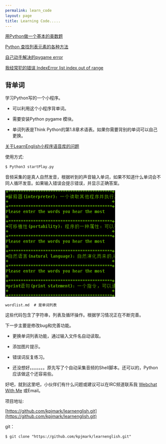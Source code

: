 ```yaml
---
permalink: learn_code
layout: page
title: Learning Code.....
---
```


[用Python做一个基本的奥数题](https://kongpengju.com/blog/2019/07/22/learncodeforpython001/)

[Python 查找列表元素的各种方法](https://kongpengju.com/blog/2019/07/17/Python-learn-element/)

[自己动手解决的pygame error](https://kongpengju.com/blog/2019/07/12/pygame_error_display_for_timidy/)

[我经常犯的错误 IndexError list index out of range](https://kongpengju.com/blog/2019/07/21/learnenglisherror/)


## 背单词

学习Python写的一个小程序。

- 可以利用这个小程序背单词。

- 需要安装Python pygame 模块。

- 单词列表是Think Python的第1.8章术语表。如果你需要背别的单词可以自己更换。

[关于LearnEnglish小程序语音库的问题](https://kongpengju.com/blog/2019/07/18/Python-learn-answers_01/)

使用方式:

```python
$ Python3 startPlay.py
```

音频采集的是真人自然发音，根据听到的声音输入单词，如果不知道什么单词会不同人循环发音。如果输入错误会提示错误，并显示正确答案。

![](/images/code_info.png)

```
wordlist.md  # 是单词列表
```

这些代码包含了字符串，列表及循环操作。根据学习情况正在不断完善。

下一步主要是修改bug和完善功能。

- 更换单词列表功能，通过输入文件名自动读取。

- 添加图片提示。

- 错误词反复练习。

- 还没想好。。。。。。。原先写了个自动采集音频的Shell脚本。还可以的，Python应该做这个还容易些。

好吧，就到这里吧，小伙伴们有什么问题或建议可以在IRC频道联系我 [Webchat With Me](https://webchat.freenode.net/#Learn_Together) 或Email。

项目地址: 

[https://github.com/kpjmark/learnenglish.git](https://github.com/kpjmark/learnenglish.git)

git：

```
$ git clone "https://github.com/kpjmark/learnenglish.git"
```
